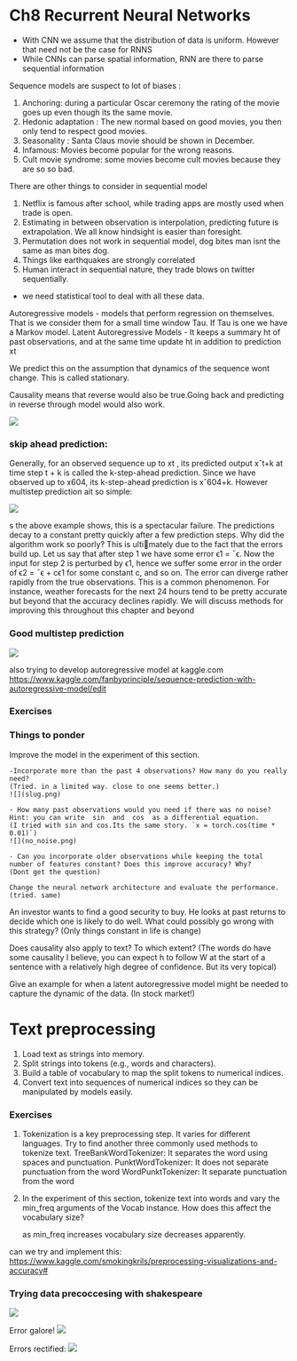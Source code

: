 # Ch8 Recurrent Neural Networks

- With CNN we assume that the distribution of data is uniform. However that need not be the case for RNNS
- While CNNs can parse spatial information, RNN are there to parse sequential information

Sequence models are suspect to lot of biases :

1. Anchoring: during a particular Oscar ceremony the rating of the movie goes up even though its the same movie.
2. Hedonic adaptation : The new normal based on good movies, you then only tend to respect good movies.
3. Seasonality :  Santa Claus movie should be shown in December.
4. Infamous: Movies become popular for the wrong reasons.
5. Cult movie syndrome: some movies become cult movies because they are so so bad.

There are other things to consider in sequential model

1. Netflix is famous after school, while trading apps are mostly used when trade is open.
2. Estimating in between observation is interpolation, predicting future is extrapolation. We all know hindsight is easier than foresight.
3. Permutation does not work in sequential model, dog bites man isnt the same as man bites dog.
4. Things like earthquakes are strongly correlated
5. Human interact in sequential nature, they trade blows on twitter sequentially.

- we need statistical tool to deal with all these data.

Autoregressive models - models that perform regression on themselves. That is we consider them for a small time window Tau. If Tau is one we have a Markov model.
Latent Autoregressive Models - It keeps a summary ht of past observations, and at the same time update ht in addition to prediction xt

We predict this on the assumption that dynamics of the sequence wont change. This is called stationary.

Causality means that reverse would also be true.Going back and predicting in reverse through model would also work.

![](simple_seq.png)

### skip ahead prediction:

Generally, for an observed sequence up to xt
, its predicted output xˆt+k at time step t + k is called
the k-step-ahead prediction. Since we have observed up to x604, its k-step-ahead prediction is xˆ604+k.
However multistep prediction ait so simple:

![](bad_multistep_prediction.png)

s the above example shows, this is a spectacular failure. The predictions decay to a constant
pretty quickly after a few prediction steps. Why did the algorithm work so poorly? This is ultimately due to the fact that the errors build up. Let us say that after step 1 we have some error
ϵ1 = ¯ϵ. Now the input for step 2 is perturbed by ϵ1, hence we suffer some error in the order of
ϵ2 = ¯ϵ + cϵ1 for some constant c, and so on. The error can diverge rather rapidly from the true
observations. This is a common phenomenon. For instance, weather forecasts for the next 24
hours tend to be pretty accurate but beyond that the accuracy declines rapidly. We will discuss
methods for improving this throughout this chapter and beyond

### Good multistep prediction

![](good_multistep.png)

also trying to develop autoregressive model at kaggle.com
https://www.kaggle.com/fanbyprinciple/sequence-prediction-with-autoregressive-model/edit
### Exercises

### Things to ponder

Improve the model in the experiment of this section.

    -Incorporate more than the past 4 observations? How many do you really need?
    (Tried. in a limited way. close to one seems better.)
    ![](slug.png)

    - How many past observations would you need if there was no noise? Hint: you can write  sin  and  cos  as a differential equation.
    (I tried with sin and cos.Its the same story. `x = torch.cos(time * 0.01)`)
    ![](no_noise.png)

    - Can you incorporate older observations while keeping the total number of features constant? Does this improve accuracy? Why?
    (Dont get the question)

    Change the neural network architecture and evaluate the performance.
    (tried. same)

An investor wants to find a good security to buy. He looks at past returns to decide which one is likely to do well. What could possibly go wrong with this strategy?
(Only things constant in life is change)

Does causality also apply to text? To which extent?
(The words do have some causality I believe, you can expect h to follow W at the start of a sentence with a relatively high degree of confidence. But its very topical)

Give an example for when a latent autoregressive model might be needed to capture the dynamic of the data.
(In stock market!)
# Text preprocessing

1. Load text as strings into memory.
2. Split strings into tokens (e.g., words and characters).
3. Build a table of vocabulary to map the split tokens to numerical indices.
4. Convert text into sequences of numerical indices so they can be manipulated by models
easily.

### Exercises

1. Tokenization is a key preprocessing step. It varies for different languages. Try to find another
    three commonly used methods to tokenize text.
    TreeBankWordTokenizer: It separates the word using spaces and punctuation.
    PunktWordTokenizer: It does not separate punctuation from the word
    WordPunktTokenizer: It separate punctuation from the word

2. In the experiment of this section, tokenize text into words and vary the min_freq arguments
of the Vocab instance. How does this affect the vocabulary size?

    as min_freq increases vocabulary size decreases apparently.

can we try and implement this: https://www.kaggle.com/smokingkrils/preprocessing-visualizations-and-accuracy#

### Trying data precoccesing with shakespeare

![](wordcloud.png)

Error galore!
![](error_shakes.png)

Errors rectified:
![](shakes.png)
